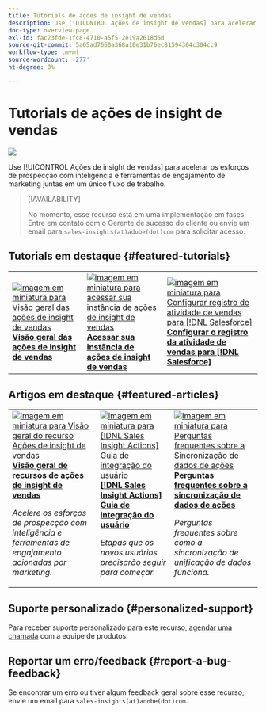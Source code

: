```yaml
---
title: Tutorials de ações de insight de vendas
description: Use [!UICONTROL Ações de insight de vendas] para acelerar os esforços de prospecção com inteligência e ferramentas de engajamento de marketing juntas em um único fluxo de trabalho.
doc-type: overview-page
exl-id: fac23fde-1fc8-4710-a5f5-2e19a2618d6d
source-git-commit: 5a65ad7660a368a10e31b76ec81594304c304cc9
workflow-type: tm+mt
source-wordcount: '277'
ht-degree: 0%

---
```


# Tutorials de ações de insight de vendas

![](assets/header.png)

Use [!UICONTROL Ações de insight de vendas] para acelerar os esforços de prospecção com inteligência e ferramentas de engajamento de marketing juntas em um único fluxo de trabalho.

>[!AVAILABILITY]
>
>No momento, esse recurso está em uma implementação em fases. Entre em contato com o Gerente de sucesso do cliente ou envie um email para `sales-insights(at)adobe(dot)com` para solicitar acesso.

## Tutorials em destaque {#featured-tutorials}

<table style="table-layout:fixed">
<tr>
<td>
<a href="/help/sales-insight-actions/sales-insight-actions-overview.md"><img alt="imagem em miniatura para Visão geral das ações de insight de vendas" src="assets/sales-insight-actions-feature-overview-videothumb.png" /></a>
<div><a href="/help/sales-insight-actions/sales-insight-actions-overview.md"><strong>Visão geral das ações de insight de vendas</strong></a></div>
</td>
<td>
<a href="/help/sales-insight-actions/accessing-your-sales-insight-actions-instance.md"><img alt="imagem em miniatura para acessar sua instância de ações de insight de vendas" src="assets/accessing-your-sales-insight-actions-instance-videothumb.png" /></a>
<div><a href="/help/sales-insight-actions/accessing-your-sales-insight-actions-instance.md"><strong>Acessar sua instância de ações de insight de vendas</strong></a></div>
</td>
<td>
<a href="/help/sales-insight-actions/configure-sales-activity-logging-to-salesforce.md"><img alt="imagem em miniatura para Configurar registro de atividade de vendas para [!DNL Salesforce]" src="assets/configure-sales-activity-logging-to-salesforce-videothumb.png" /></a>
<div><a href="/help/sales-insight-actions/configure-sales-activity-logging-to-salesforce.md"><strong>Configurar o registro da atividade de vendas para [!DNL Salesforce]</strong></a></div>
</td>
</tr>
</table>

## Artigos em destaque {#featured-articles}

<table style="table-layout:fixed">
<tr>
<td>
<a href="https://experienceleague.adobe.com/docs/marketo/using/product-docs/marketo-sales-insight/actions/sales-insight-actions-feature-overview.html"><img alt="imagem em miniatura para Visão geral do recurso Ações de insight de vendas" src="assets/sales-insight-actions-feature-overview-thumb.png" /></a>
<div><a href="https://experienceleague.adobe.com/docs/marketo/using/product-docs/marketo-sales-insight/actions/sales-insight-actions-feature-overview.html"><strong>Visão geral de recursos de ações de insight de vendas</strong></a></div>
<p><em>Acelere os esforços de prospecção com inteligência e ferramentas de engajamento acionadas por marketing.</em></p>
</td>
<td>
<a href="https://experienceleague.adobe.com/docs/marketo/using/product-docs/marketo-sales-insight/actions/getting-started/sales-insight-actions-user-onboarding-guide.html"><img alt="imagem em miniatura para [!DNL Sales Insight Actions] Guia de integração do usuário" src="assets/sales-insight-actions-user-onboarding-guide-thumb.png" /></a>
<div><a href="https://experienceleague.adobe.com/docs/marketo/using/product-docs/marketo-sales-insight/actions/getting-started/sales-insight-actions-user-onboarding-guide.html"><strong>[!DNL Sales Insight Actions] Guia de integração do usuário</strong></a></div>
<p><em>Etapas que os novos usuários precisarão seguir para começar.</em></p>
</td>
<td>
<a href="https://experienceleague.adobe.com/docs/marketo/using/product-docs/marketo-sales-insight/actions/admin/actions-data-sync-faq.html"><img alt="imagem em miniatura para Perguntas frequentes sobre a Sincronização de dados de ações" src="assets/actions-data-sync-faq-thumb.png" /></a>
<div><a href="https://experienceleague.adobe.com/docs/marketo/using/product-docs/marketo-sales-insight/actions/admin/actions-data-sync-faq.html"><strong>Perguntas frequentes sobre a sincronização de dados de ações</strong></a></div>
<p><em>Perguntas frequentes sobre como a sincronização de unificação de dados funciona.</em></p>
</td>
</tr>
</table>

## Suporte personalizado {#personalized-support}

Para receber suporte personalizado para este recurso, [agendar uma chamada](https://outlook.office365.com/owa/calendar/AdobeInc1@adobe.onmicrosoft.com/bookings/) com a equipe de produtos.

## Reportar um erro/feedback {#report-a-bug-feedback}

Se encontrar um erro ou tiver algum feedback geral sobre esse recurso, envie um email para `sales-insights(at)adobe(dot)com`.
